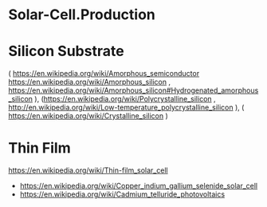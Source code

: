 # Solar-Cell.Production

# Silicon Substrate
( https://en.wikipedia.org/wiki/Amorphous_semiconductor https://en.wikipedia.org/wiki/Amorphous_silicon , https://en.wikipedia.org/wiki/Amorphous_silicon#Hydrogenated_amorphous_silicon ), (https://en.wikipedia.org/wiki/Polycrystalline_silicon , http://en.wikipedia.org/wiki/Low-temperature_polycrystalline_silicon ), ( https://en.wikipedia.org/wiki/Crystalline_silicon )

# Thin Film
https://en.wikipedia.org/wiki/Thin-film_solar_cell
- https://en.wikipedia.org/wiki/Copper_indium_gallium_selenide_solar_cell
- https://en.wikipedia.org/wiki/Cadmium_telluride_photovoltaics

